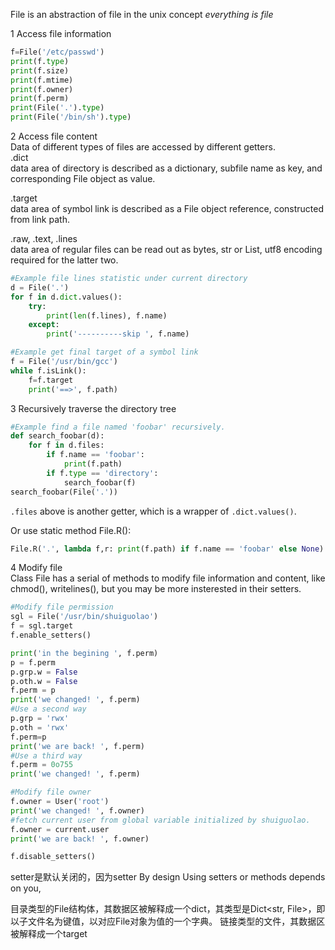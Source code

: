 File is an abstraction of file in the unix concept _everything is file_

1 Access file information  
```python
f=File('/etc/passwd')
print(f.type)
print(f.size)
print(f.mtime)
print(f.owner)
print(f.perm)
print(File('.').type)
print(File('/bin/sh').type)
```

2 Access file content    
Data of different types of files are accessed by different getters.  
.dict  
data area of directory is described as a dictionary, subfile name as key, and corresponding File object as value.

.target  
data area of symbol link is described as a File object reference, constructed from link path.

.raw, .text, .lines  
data area of regular files can be read out as bytes, str or List, utf8 encoding required for the latter two.

```python  
#Example file lines statistic under current directory
d = File('.')
for f in d.dict.values():
    try:
        print(len(f.lines), f.name)
    except:
        print('----------skip ', f.name)
```

```python
#Example get final target of a symbol link
f = File('/usr/bin/gcc')
while f.isLink():
    f=f.target
    print('==>', f.path)
```

3 Recursively traverse the directory tree
```python
#Example find a file named 'foobar' recursively.
def search_foobar(d):
    for f in d.files:
        if f.name == 'foobar':
            print(f.path)
        if f.type == 'directory':
            search_foobar(f)
search_foobar(File('.')) 
```
`.files` above is another getter, which is a wrapper of `.dict.values()`.

Or use static method File.R():
```python
File.R('.', lambda f,r: print(f.path) if f.name == 'foobar' else None)
```

4 Modify file  
Class File has a serial of methods to modify file information and content, like chmod(), writelines(), but you may be more insterested in their setters.
```python
#Modify file permission
sgl = File('/usr/bin/shuiguolao')
f = sgl.target
f.enable_setters()

print('in the begining ', f.perm)
p = f.perm
p.grp.w = False
p.oth.w = False
f.perm = p
print('we changed! ', f.perm)
#Use a second way
p.grp = 'rwx'
p.oth = 'rwx'
f.perm=p
print('we are back! ', f.perm)
#Use a third way
f.perm = 0o755
print('we changed! ', f.perm)

#Modify file owner
f.owner = User('root')
print('we changed! ', f.owner)
#fetch current user from global variable initialized by shuiguolao.
f.owner = current.user
print('we are back! ', f.owner)

f.disable_setters()
```

setter是默认关闭的，因为setter
By design 
Using setters or methods depends on you, 


目录类型的File结构体，其数据区被解释成一个dict，其类型是Dict<str, File>，即以子文件名为键值，以对应File对象为值的一个字典。
链接类型的文件，其数据区被解释成一个target











     
